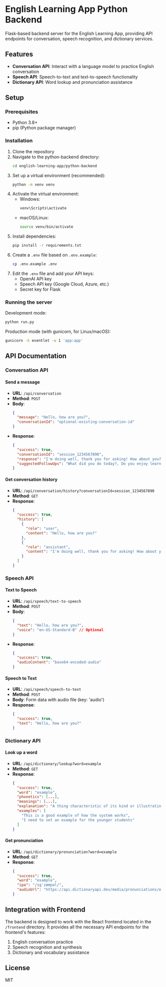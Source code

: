 # English Learning App Python Backend

Flask-based backend server for the English Learning App, providing API endpoints for conversation, speech recognition, and dictionary services.

## Features

- **Conversation API**: Interact with a language model to practice English conversation
- **Speech API**: Speech-to-text and text-to-speech functionality
- **Dictionary API**: Word lookup and pronunciation assistance

## Setup

### Prerequisites

- Python 3.8+
- pip (Python package manager)

### Installation

1. Clone the repository
2. Navigate to the python-backend directory:
   ```bash
   cd english-learning-app/python-backend
   ```
3. Set up a virtual environment (recommended):
   ```bash
   python -m venv venv
   ```
4. Activate the virtual environment:
   - Windows:
     ```bash
     venv\Scripts\activate
     ```
   - macOS/Linux:
     ```bash
     source venv/bin/activate
     ```
5. Install dependencies:
   ```bash
   pip install -r requirements.txt
   ```
6. Create a `.env` file based on `.env.example`:
   ```bash
   cp .env.example .env
   ```
7. Edit the `.env` file and add your API keys:
   - OpenAI API key
   - Speech API key (Google Cloud, Azure, etc.)
   - Secret key for Flask

### Running the server

Development mode:
```bash
python run.py
```

Production mode (with gunicorn, for Linux/macOS):
```bash
gunicorn -k eventlet -w 1 'app:app'
```

## API Documentation

### Conversation API

#### Send a message

- **URL**: `/api/conversation`
- **Method**: `POST`
- **Body**:
  ```json
  {
    "message": "Hello, how are you?",
    "conversationId": "optional-existing-conversation-id"
  }
  ```
- **Response**:
  ```json
  {
    "success": true,
    "conversationId": "session_1234567890",
    "response": "I'm doing well, thank you for asking! How about you?",
    "suggestedFollowUps": "What did you do today?, Do you enjoy learning English?, What's your favorite topic to discuss?"
  }
  ```

#### Get conversation history

- **URL**: `/api/conversation/history?conversationId=session_1234567890`
- **Method**: `GET`
- **Response**:
  ```json
  {
    "success": true,
    "history": [
      {
        "role": "user",
        "content": "Hello, how are you?"
      },
      {
        "role": "assistant",
        "content": "I'm doing well, thank you for asking! How about you?"
      }
    ]
  }
  ```

### Speech API

#### Text to Speech

- **URL**: `/api/speech/text-to-speech`
- **Method**: `POST`
- **Body**:
  ```json
  {
    "text": "Hello, how are you?",
    "voice": "en-US-Standard-B" // Optional
  }
  ```
- **Response**:
  ```json
  {
    "success": true,
    "audioContent": "base64-encoded-audio"
  }
  ```

#### Speech to Text

- **URL**: `/api/speech/speech-to-text`
- **Method**: `POST`
- **Body**: Form data with audio file (key: 'audio')
- **Response**:
  ```json
  {
    "success": true,
    "text": "Hello, how are you?"
  }
  ```

### Dictionary API

#### Look up a word

- **URL**: `/api/dictionary/lookup?word=example`
- **Method**: `GET`
- **Response**:
  ```json
  {
    "success": true,
    "word": "example",
    "phonetics": [...],
    "meanings": [...],
    "explanation": "A thing characteristic of its kind or illustrating a general rule",
    "examples": [
      "This is a good example of how the system works",
      "I need to set an example for the younger students"
    ]
  }
  ```

#### Get pronunciation

- **URL**: `/api/dictionary/pronunciation?word=example`
- **Method**: `GET`
- **Response**:
  ```json
  {
    "success": true,
    "word": "example",
    "ipa": "/ɪɡˈzæmpəl/",
    "audioUrl": "https://api.dictionaryapi.dev/media/pronunciations/en/example-us.mp3"
  }
  ```

## Integration with Frontend

The backend is designed to work with the React frontend located in the `/frontend` directory. It provides all the necessary API endpoints for the frontend's features:

1. English conversation practice
2. Speech recognition and synthesis
3. Dictionary and vocabulary assistance

## License

MIT 